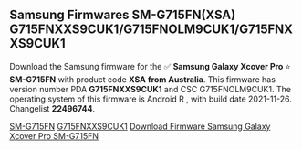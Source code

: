 <h2>Samsung Firmwares SM-G715FN(XSA) G715FNXXS9CUK1/G715FNOLM9CUK1/G715FNXXS9CUK1</h2>
Download the Samsung firmware for the ✅ <strong>Samsung Galaxy Xcover Pro </strong> ⭐ <strong>SM-G715FN</strong> with product code <strong>XSA</strong> <strong> from Australia</strong>. This firmware has version number PDA <strong>G715FNXXS9CUK1</strong> and CSC G715FNOLM9CUK1. The operating system of this firmware is Android R , with build date 2021-11-26. Changelist <strong>22496744</strong>.


[SM-G715FN](https://samfirm.shop/samsung/model/SM-G715FN)
[G715FNXXS9CUK1](https://samfirm.shop/samsung/pda/G715FNXXS9CUK1)
[Download Firmware Samsung Galaxy Xcover Pro SM-G715FN](https://samfirm.shop/samsung/firmware/477992)
